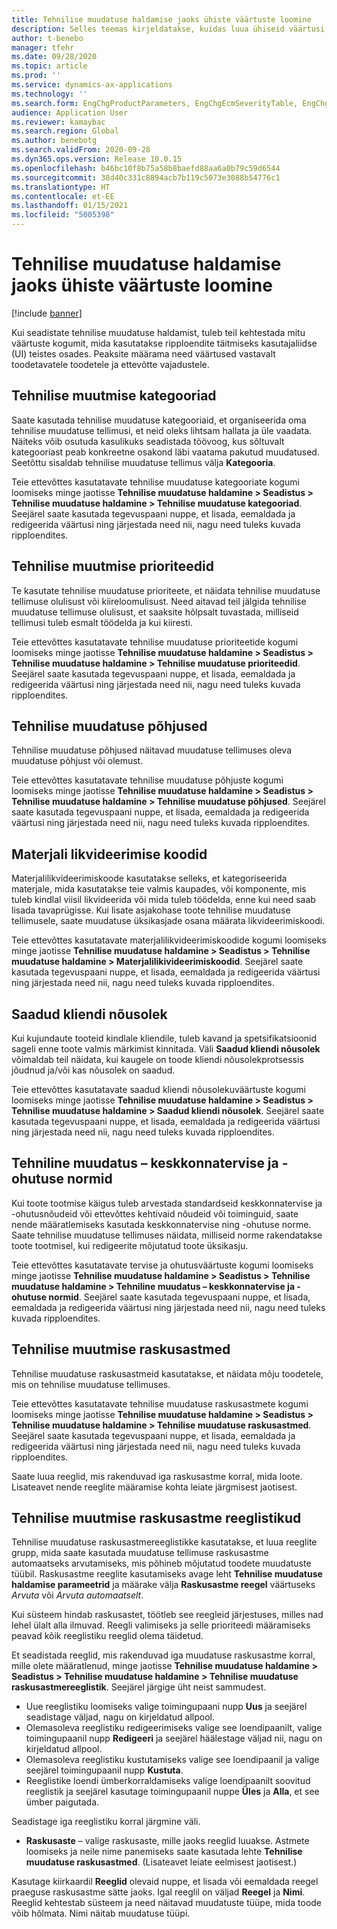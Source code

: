 ```yaml
---
title: Tehnilise muudatuse haldamise jaoks ühiste väärtuste loomine
description: Selles teemas kirjeldatakse, kuidas luua ühiseid väärtusi, mida kasutatakse tehnilise muudatuse haldamise eri osade parameetrite korral.
author: t-benebo
manager: tfehr
ms.date: 09/28/2020
ms.topic: article
ms.prod: ''
ms.service: dynamics-ax-applications
ms.technology: ''
ms.search.form: EngChgProductParameters, EngChgEcmSeverityTable, EngChgEcmSeverityRuleSet, EngChgEcmSeverityLookup,EngChgEcmSeverityChart,EngChgEcmRequestSeverityChart,EngChgEcmPriorityTable, EngChgEcmPriorityLookup, EngChgEcmPriorityChart, EngChgEcmMaterialDisposition, EngChgEcmEH
audience: Application User
ms.reviewer: kamaybac
ms.search.region: Global
ms.author: benebotg
ms.search.validFrom: 2020-09-28
ms.dyn365.ops.version: Release 10.0.15
ms.openlocfilehash: b46bc10f8b75a58b8baefd88aa6a0b79c59d6544
ms.sourcegitcommit: 38d40c331c8894acb7b119c5073e3088b54776c1
ms.translationtype: HT
ms.contentlocale: et-EE
ms.lasthandoff: 01/15/2021
ms.locfileid: "5005398"
---
```

# <a name="establish-common-values-for-engineering-change-management"></a>Tehnilise muudatuse haldamise jaoks ühiste väärtuste loomine

[!include [banner](../includes/banner.md)]

Kui seadistate tehnilise muudatuse haldamist, tuleb teil kehtestada mitu väärtuste kogumit, mida kasutatakse ripploendite täitmiseks kasutajaliidse (UI) teistes osades. Peaksite määrama need väärtused vastavalt toodetavatele toodetele ja ettevõtte vajadustele.

## <a name="engineering-change-categories"></a>Tehnilise muutmise kategooriad

Saate kasutada tehnilise muudatuse kategooriaid, et organiseerida oma tehnilise muudatuse tellimusi, et neid oleks lihtsam hallata ja üle vaadata. Näiteks võib osutuda kasulikuks seadistada töövoog, kus sõltuvalt kategooriast peab konkreetne osakond läbi vaatama pakutud muudatused. Seetõttu sisaldab tehnilise muudatuse tellimus välja **Kategooria**.

Teie ettevõttes kasutatavate tehnilise muudatuse kategooriate kogumi loomiseks minge jaotisse **Tehnilise muudatuse haldamine \> Seadistus \> Tehnilise muudatuse haldamine \> Tehnilise muudatuse kategooriad**. Seejärel saate kasutada tegevuspaani nuppe, et lisada, eemaldada ja redigeerida väärtusi ning järjestada need nii, nagu need tuleks kuvada ripploendites.

## <a name="engineering-change-priorities"></a>Tehnilise muutmise prioriteedid

Te kasutate tehnilise muudatuse prioriteete, et näidata tehnilise muudatuse tellimuse olulisust või kiireloomulisust. Need aitavad teil jälgida tehnilise muudatuse tellimuse olulisust, et saaksite hõlpsalt tuvastada, milliseid tellimusi tuleb esmalt töödelda ja kui kiiresti.

Teie ettevõttes kasutatavate tehnilise muudatuse prioriteetide kogumi loomiseks minge jaotisse **Tehnilise muudatuse haldamine \> Seadistus \> Tehnilise muudatuse haldamine \> Tehnilise muudatuse prioriteedid**. Seejärel saate kasutada tegevuspaani nuppe, et lisada, eemaldada ja redigeerida väärtusi ning järjestada need nii, nagu need tuleks kuvada ripploendites.

## <a name="engineering-change-reasons"></a>Tehnilise muudatuse põhjused

Tehnilise muudatuse põhjused näitavad muudatuse tellimuses oleva muudatuse põhjust või olemust.

Teie ettevõttes kasutatavate tehnilise muudatuse põhjuste kogumi loomiseks minge jaotisse **Tehnilise muudatuse haldamine \> Seadistus \> Tehnilise muudatuse haldamine \> Tehnilise muudatuse põhjused**. Seejärel saate kasutada tegevuspaani nuppe, et lisada, eemaldada ja redigeerida väärtusi ning järjestada need nii, nagu need tuleks kuvada ripploendites.

## <a name="material-disposal-codes"></a>Materjali likvideerimise koodid

Materjalilikvideerimiskoode kasutatakse selleks, et kategoriseerida materjale, mida kasutatakse teie valmis kaupades, või komponente, mis tuleb kindlal viisil likvideerida või mida tuleb töödelda, enne kui need saab lisada tavaprügisse. Kui lisate asjakohase toote tehnilise muudatuse tellimusele, saate muudatuse üksikasjade osana määrata likvideerimiskoodi.

Teie ettevõttes kasutatavate materjalilikvideerimiskoodide kogumi loomiseks minge jaotisse **Tehnilise muudatuse haldamine \> Seadistus \> Tehnilise muudatuse haldamine \> Materjalilikivideerimiskoodid**. Seejärel saate kasutada tegevuspaani nuppe, et lisada, eemaldada ja redigeerida väärtusi ning järjestada need nii, nagu need tuleks kuvada ripploendites.

## <a name="received-customer-approval"></a>Saadud kliendi nõusolek

Kui kujundaute tooteid kindlale kliendile, tuleb kavand ja spetsifikatsioonid sageli enne toote valmis märkimist kinnitada. Väli **Saadud kliendi nõusolek** võimaldab teil näidata, kui kaugele on toode kliendi nõusolekprotsessis jõudnud ja/või kas nõusolek on saadud.

Teie ettevõttes kasutatavate saadud kliendi nõusolekuväärtuste kogumi loomiseks minge jaotisse **Tehnilise muudatuse haldamine \> Seadistus \> Tehnilise muudatuse haldamine \> Saadud kliendi nõusolek**. Seejärel saate kasutada tegevuspaani nuppe, et lisada, eemaldada ja redigeerida väärtusi ning järjestada need nii, nagu need tuleks kuvada ripploendites.

## <a name="engineering-change--environmental-health-and-safety-codes"></a>Tehniline muudatus – keskkonnatervise ja -ohutuse normid

Kui toote tootmise käigus tuleb arvestada standardseid keskkonnatervise ja -ohutusnõudeid või ettevõttes kehtivaid nõudeid või toiminguid, saate nende määratlemiseks kasutada keskkonnatervise ning -ohutuse norme. Saate tehnilise muudatuse tellimuses näidata, milliseid norme rakendatakse toote tootmisel, kui redigeerite mõjutatud toote üksikasju.

Teie ettevõttes kasutatavate tervise ja ohutusväärtuste kogumi loomiseks minge jaotisse **Tehnilise muudatuse haldamine \> Seadistus \> Tehnilise muudatuse haldamine \> Tehniline muudatus – keskkonnatervise ja -ohutuse normid**. Seejärel saate kasutada tegevuspaani nuppe, et lisada, eemaldada ja redigeerida väärtusi ning järjestada need nii, nagu need tuleks kuvada ripploendites.

## <a name="engineering-change-severities"></a>Tehnilise muutmise raskusastmed

Tehnilise muudatuse raskusastmeid kasutatakse, et näidata mõju toodetele, mis on tehnilise muudatuse tellimuses.

Teie ettevõttes kasutatavate tehnilise muudatuse raskusastmete kogumi loomiseks minge jaotisse **Tehnilise muudatuse haldamine \> Seadistus \> Tehnilise muudatuse haldamine \> Tehnilise muudatuse raskusastmed**. Seejärel saate kasutada tegevuspaani nuppe, et lisada, eemaldada ja redigeerida väärtusi ning järjestada need nii, nagu need tuleks kuvada ripploendites.

Saate luua reeglid, mis rakenduvad iga raskusastme korral, mida loote. Lisateavet nende reeglite määramise kohta leiate järgmisest jaotisest.

## <a name="engineering-change-severity-rule-sets"></a>Tehnilise muutmise raskusastme reeglistikud

Tehnilise muudatuse raskusastmereeglistikke kasutatakse, et luua reeglite grupp, mida saate kasutada muudatuse tellimuse raskusastme automaatseks arvutamiseks, mis põhineb mõjutatud toodete muudatuste tüübil. Raskusastme reeglite kasutamiseks avage leht **Tehnilise muudatuse haldamise parameetrid** ja määrake välja **Raskusastme reegel** väärtuseks *Arvuta* või *Arvuta automaatselt*.

Kui süsteem hindab raskusastet, töötleb see reegleid järjestuses, milles nad lehel ülalt alla ilmuvad. Reegli valimiseks ja selle prioriteedi määramiseks peavad kõik reeglistiku reeglid olema täidetud.

Et seadistada reeglid, mis rakenduvad iga muudatuse raskusastme korral, mille olete määratlenud, minge jaotisse **Tehnilise muudatuse haldamine \> Seadistus \> Tehnilise muudatuse haldamine \> Tehnilise muudatuse raskusastmereeglistik**. Seejärel järgige üht neist sammudest.

- Uue reeglistiku loomiseks valige toimingupaani nupp **Uus** ja seejärel seadistage väljad, nagu on kirjeldatud allpool.
- Olemasoleva reeglistiku redigeerimiseks valige see loendipaanilt, valige toimingupaanil nupp **Redigeeri** ja seejärel häälestage väljad nii, nagu on kirjeldatud allpool.
- Olemasoleva reeglistiku kustutamiseks valige see loendipaanil ja valige seejärel toimingupaanil nupp **Kustuta**.
- Reeglistike loendi ümberkorraldamiseks valige loendipaanilt soovitud reeglistik ja seejärel kasutage toimingupaanil nuppe **Üles** ja **Alla**, et see ümber paigutada.

Seadistage iga reeglistiku korral järgmine väli.

- **Raskusaste** – valige raskusaste, mille jaoks reeglid luuakse. Astmete loomiseks ja neile nime panemiseks saate kasutada lehte **Tehnilise muudatuse raskusastmed**. (Lisateavet leiate eelmisest jaotisest.)

Kasutage kiirkaardil **Reeglid** olevaid nuppe, et lisada või eemaldada reegel praeguse raskusastme sätte jaoks. Igal reeglil on väljad **Reegel** ja **Nimi**. Reeglid kehtestab süsteem ja need näitavad muudatuste tüüpe, mida toode võib hõlmata. Nimi näitab muudatuse tüüpi.
